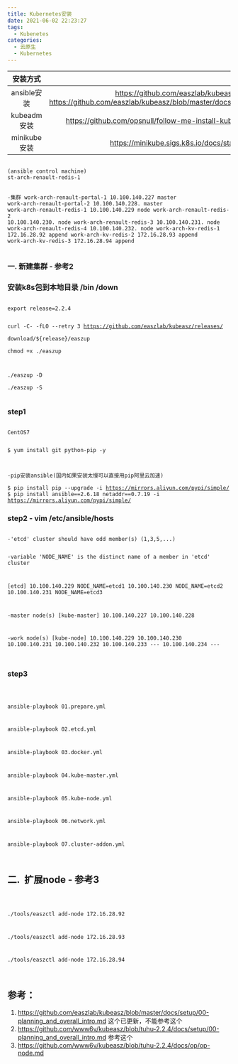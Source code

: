 ```yaml
---
title: Kubernetes安装 
date: 2021-06-02 22:23:27
tags:
  - Kubenetes
categories: 
  - 云原生
  - Kubernetes
---
```


<p></p>
<!-- more -->


安装方式 |  |  
:-:  | :-:  |  
ansible安装| https://github.com/easzlab/kubeasz<br>https://github.com/easzlab/kubeasz/blob/master/docs/setup/quickStart.md | 
kubeadm安装| https://github.com/opsnull/follow-me-install-kubernetes-cluster |
minikube安装| https://minikube.sigs.k8s.io/docs/start/ |


<code>
(ansible control machine)  
st-arch-renault-redis-1  
 
-集群
work-arch-renault-portal-1    10.100.140.227   master
work-arch-renault-portal-2    10.100.140.228.  master
work-arch-renault-redis-1     10.100.140.229   node
work-arch-renault-redis-2     10.100.140.230.  node
work-arch-renault-redis-3     10.100.140.231.  node
work-arch-renault-redis-4     10.100.140.232.  node
work-arch-kv-redis-1          172.16.28.92     append
work-arch-kv-redis-2          172.16.28.93     append
work-arch-kv-redis-3          172.16.28.94     append	
</code>



### 一.  新建集群 - 参考2

### 安装k8s包到本地目录 /bin /down	 
<code>
export release=2.2.4  

curl -C- -fLO --retry 3 https://github.com/easzlab/kubeasz/releases/  
download/${release}/easzup  
chmod +x ./easzup  
  
./easzup -D  
./easzup -S	  
</code>


### step1
<code>
CentOS7   

$ yum install git python-pip -y    

-pip安装ansible(国内如果安装太慢可以直接用pip阿里云加速)   
$ pip install pip --upgrade -i https://mirrors.aliyun.com/pypi/simple/ 
$ pip install ansible==2.6.18 netaddr==0.7.19 -i https://mirrors.aliyun.com/pypi/simple/ 
</code>


### step2 - vim /etc/ansible/hosts   
<code>
-'etcd' cluster should have odd member(s) (1,3,5,...)

-variable 'NODE_NAME' is the distinct name of a member in 'etcd' cluster

[etcd]
10.100.140.229 NODE_NAME=etcd1
10.100.140.230 NODE_NAME=etcd2
10.100.140.231 NODE_NAME=etcd3

-master node(s)
[kube-master]
10.100.140.227
10.100.140.228

-work node(s)
[kube-node]
10.100.140.229
10.100.140.230
10.100.140.231
10.100.140.232
10.100.140.233  ---
10.100.140.234  ---

</code>



### step3

<code>

ansible-playbook 01.prepare.yml 

ansible-playbook 02.etcd.yml

ansible-playbook 03.docker.yml 

ansible-playbook 04.kube-master.yml 

ansible-playbook 05.kube-node.yml 

ansible-playbook 06.network.yml 

ansible-playbook 07.cluster-addon.yml 

</code>


## 二.  扩展node - 参考3
<code>

./tools/easzctl add-node 172.16.28.92

./tools/easzctl add-node 172.16.28.93

./tools/easzctl add-node 172.16.28.94

</code>



## 参考：

1. https://github.com/easzlab/kubeasz/blob/master/docs/setup/00-planning_and_overall_intro.md   这个已更新，不能参考这个
2. https://github.com/www6v/kubeasz/blob/tuhu-2.2.4/docs/setup/00-planning_and_overall_intro.md   参考这个
3. https://github.com/www6v/kubeasz/blob/tuhu-2.2.4/docs/op/op-node.md
